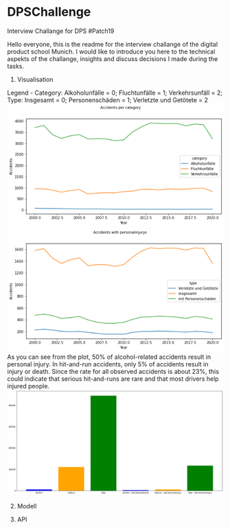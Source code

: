 # DPSChallenge
Interview Challange for DPS #Patch19


Hello everyone,
this is the readme for the interview challange of the digital product school Munich. I would like to introduce you here to the technical aspekts of the challange, insights and discuss decisions I made during the tasks.

1. Visualisation

Legend - Category: Alkoholunfälle = 0; Fluchtunfälle = 1; Verkehrsunfäll = 2;
Type: Insgesamt = 0; Personenschäden = 1; Verletzte und Getötete = 2
![Imgur Image](https://github.com/ValentinLu/DPSChallenge/blob/7ec531018eef68aabcf59f4e13b6939a25901947/Code%20Notebook/accidents_per_category.png)
![Imgur Image](https://github.com/ValentinLu/DPSChallenge/blob/7ec531018eef68aabcf59f4e13b6939a25901947/Code%20Notebook/accidents_personalinjury.png)
As you can see from the plot, 50% of alcohol-related accidents result in personal injury. In hit-and-run accidents, only 5% of accidents result in injury or death. Since the rate for all observed accidents is about 23%, this could indicate that serious hit-and-runs are rare and that most drivers help injured people.
![Imgur Image](https://github.com/ValentinLu/DPSChallenge/blob/7ec531018eef68aabcf59f4e13b6939a25901947/Code%20Notebook/yearly_difference.png)

2. Modell

3. API
